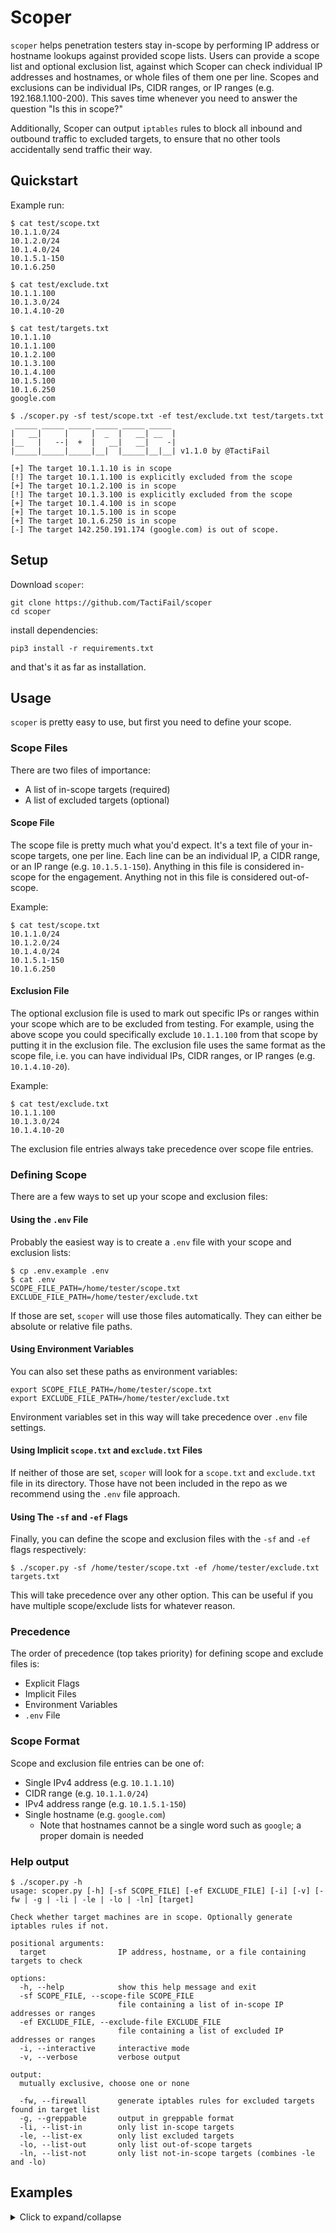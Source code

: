 # Scoper

`scoper` helps penetration testers stay in-scope by performing IP address or hostname lookups against provided scope lists. Users can provide a scope list and optional exclusion list, against which Scoper can check individual IP addresses and hostnames, or whole files of them one per line. Scopes and exclusions can be individual IPs, CIDR ranges, or IP ranges (e.g. 192.168.1.100-200). This saves time whenever you need to answer the question "Is this in scope?"

Additionally, Scoper can output `iptables` rules to block all inbound and outbound traffic to excluded targets, to ensure that no other tools accidentally send traffic their way.

## Quickstart

Example run:

```
$ cat test/scope.txt
10.1.1.0/24
10.1.2.0/24
10.1.4.0/24
10.1.5.1-150
10.1.6.250

$ cat test/exclude.txt
10.1.1.100
10.1.3.0/24
10.1.4.10-20

$ cat test/targets.txt
10.1.1.10
10.1.1.100
10.1.2.100
10.1.3.100
10.1.4.100
10.1.5.100
10.1.6.250
google.com

$ ./scoper.py -sf test/scope.txt -ef test/exclude.txt test/targets.txt
 _____ _____ _____ _____ _____ _____
|   __|     |     |  _  |   __| __  |
|__   |   --|  +  |   __|   __|    -|
|_____|_____|_____|__|  |_____|__|__| v1.1.0 by @TactiFail

[+] The target 10.1.1.10 is in scope
[!] The target 10.1.1.100 is explicitly excluded from the scope
[+] The target 10.1.2.100 is in scope
[!] The target 10.1.3.100 is explicitly excluded from the scope
[+] The target 10.1.4.100 is in scope
[+] The target 10.1.5.100 is in scope
[+] The target 10.1.6.250 is in scope
[-] The target 142.250.191.174 (google.com) is out of scope.
```

## Setup

Download `scoper`:

```
git clone https://github.com/TactiFail/scoper
cd scoper
```

install dependencies:

```
pip3 install -r requirements.txt
```

and that's it as far as installation.

## Usage

`scoper` is pretty easy to use, but first you need to define your scope.

### Scope Files

There are two files of importance:

 - A list of in-scope targets (required)
 - A list of excluded targets (optional)

#### Scope File

The scope file is pretty much what you'd expect. It's a text file of your in-scope targets, one per line. Each line can be an individual IP, a CIDR range, or an IP range (e.g. `10.1.5.1-150`). Anything in this file is considered in-scope for the engagement. Anything not in this file is considered out-of-scope.

Example:

```
$ cat test/scope.txt
10.1.1.0/24
10.1.2.0/24
10.1.4.0/24
10.1.5.1-150
10.1.6.250
```

#### Exclusion File

The optional exclusion file is used to mark out specific IPs or ranges within your scope which are to be excluded from testing. For example, using the above scope you could specifically exclude `10.1.1.100` from that scope by putting it in the exclusion file. The exclusion file uses the same format as the scope file, i.e. you can have individual IPs, CIDR ranges, or IP ranges (e.g. `10.1.4.10-20`).

Example:

```
$ cat test/exclude.txt
10.1.1.100
10.1.3.0/24
10.1.4.10-20
```

The exclusion file entries always take precedence over scope file entries.

### Defining Scope

There are a few ways to set up your scope and exclusion files:

#### Using the `.env` File

Probably the easiest way is to create a `.env` file with your scope and exclusion lists:

```
$ cp .env.example .env
$ cat .env
SCOPE_FILE_PATH=/home/tester/scope.txt
EXCLUDE_FILE_PATH=/home/tester/exclude.txt
```

If those are set, `scoper` will use those files automatically. They can either be absolute or relative file paths.

#### Using Environment Variables

You can also set these paths as environment variables:

```
export SCOPE_FILE_PATH=/home/tester/scope.txt
export EXCLUDE_FILE_PATH=/home/tester/exclude.txt
```

Environment variables set in this way will take precedence over `.env` file settings.

#### Using Implicit `scope.txt` and `exclude.txt` Files

If neither of those are set, `scoper` will look for a `scope.txt` and `exclude.txt` file in its directory. Those have not been included in the repo as we recommend using the `.env` file approach.

#### Using The `-sf` and `-ef` Flags

Finally, you can define the scope and exclusion files with the `-sf` and `-ef` flags respectively:

```
$ ./scoper.py -sf /home/tester/scope.txt -ef /home/tester/exclude.txt targets.txt
```

This will take precedence over any other option. This can be useful if you have multiple scope/exclude lists for whatever reason.

### Precedence

The order of precedence (top takes priority) for defining scope and exclude files is:

 - Explicit Flags
 - Implicit Files
 - Environment Variables
 - `.env` File

### Scope Format

Scope and exclusion file entries can be one of:

 - Single IPv4 address (e.g. `10.1.1.10`)
 - CIDR range (e.g. `10.1.1.0/24`)
 - IPv4 address range (e.g. `10.1.5.1-150`)
 - Single hostname (e.g. `google.com`)
   - Note that hostnames cannot be a single word such as `google`; a proper domain is needed

### Help output

```
$ ./scoper.py -h
usage: scoper.py [-h] [-sf SCOPE_FILE] [-ef EXCLUDE_FILE] [-i] [-v] [-fw | -g | -li | -le | -lo | -ln] [target]

Check whether target machines are in scope. Optionally generate iptables rules if not.

positional arguments:
  target                IP address, hostname, or a file containing targets to check

options:
  -h, --help            show this help message and exit
  -sf SCOPE_FILE, --scope-file SCOPE_FILE
                        file containing a list of in-scope IP addresses or ranges
  -ef EXCLUDE_FILE, --exclude-file EXCLUDE_FILE
                        file containing a list of excluded IP addresses or ranges
  -i, --interactive     interactive mode
  -v, --verbose         verbose output

output:
  mutually exclusive, choose one or none

  -fw, --firewall       generate iptables rules for excluded targets found in target list
  -g, --greppable       output in greppable format
  -li, --list-in        only list in-scope targets
  -le, --list-ex        only list excluded targets
  -lo, --list-out       only list out-of-scope targets
  -ln, --list-not       only list not-in-scope targets (combines -le and -lo)
```

## Examples
<details>
<summary>Click to expand/collapse</summary>
All examples assume the following scope, exclusion, and target files:

```
$ cat test/scope.txt
10.1.1.0/24
10.1.2.0/24
10.1.4.0/24
10.1.5.1-150
10.1.6.250

$ cat test/exclude.txt
10.1.1.100
10.1.3.0/24
10.1.4.10-20

$ cat test/targets.txt
10.1.1.10
10.1.1.100
10.1.2.100
10.1.3.100
10.1.4.100
10.1.5.100
10.1.6.250
google.com
```

Specific examples may have them defined differently (direct, `.env` file config, undefined, etc.) but their contents will be the same for the purposes of demonstration.

### Basic Examples

#### Single Target, No Exclusions

```
$ cat .env
SCOPE_FILE_PATH=test/scope.txt
#EXCLUDE_FILE_PATH=test/exclude.txt

$ ./scoper.py 10.1.1.100
 _____ _____ _____ _____ _____ _____
|   __|     |     |  _  |   __| __  |
|__   |   --|  +  |   __|   __|    -|
|_____|_____|_____|__|  |_____|__|__| v1.1.0 by @TactiFail

[+] The target 10.1.1.100 is in scope
```

#### Single Target with Exclusions

```
$ cat .env
SCOPE_FILE_PATH=test/scope.txt
EXCLUDE_FILE_PATH=test/exclude.txt

$ ./scoper.py 10.1.1.100
 _____ _____ _____ _____ _____ _____
|   __|     |     |  _  |   __| __  |
|__   |   --|  +  |   __|   __|    -|
|_____|_____|_____|__|  |_____|__|__| v1.1.0 by @TactiFail

[X] The target 10.1.1.100 is explicitly excluded from the scope
```

#### Target List File

```
$ ./scoper.py test/targets.txt
 _____ _____ _____ _____ _____ _____
|   __|     |     |  _  |   __| __  |
|__   |   --|  +  |   __|   __|    -|
|_____|_____|_____|__|  |_____|__|__| v1.1.0 by @TactiFail

[+] The target 10.1.1.10 is in scope
[X] The target 10.1.1.100 is explicitly excluded from the scope
[+] The target 10.1.2.100 is in scope
[X] The target 10.1.3.100 is explicitly excluded from the scope
[+] The target 10.1.4.100 is in scope
[+] The target 10.1.5.100 is in scope
[+] The target 10.1.6.250 is in scope
[-] The target 172.217.1.110 (google.com) is out of scope.
```

#### Greppable Output

```
$ ./scoper.py test/targets.txt -g
10.1.1.10 : InScope
10.1.1.100 : Excluded
10.1.2.100 : InScope
10.1.3.100 : Excluded
10.1.4.100 : InScope
10.1.5.100 : InScope
10.1.6.250 : InScope
google.com : OutOfScope
```

#### Firewall Rules Generation

```
$ ./scoper.py test/targets.txt -fw
iptables -A INPUT -s 10.1.1.100 -j DROP
iptables -A OUTPUT -d 10.1.1.100 -j DROP
iptables -A INPUT -s 10.1.3.100 -j DROP
iptables -A OUTPUT -d 10.1.3.100 -j DROP
```

#### Verbose Output
```
$ ./scoper.py test/targets.txt -v
 _____ _____ _____ _____ _____ _____
|   __|     |     |  _  |   __| __  |
|__   |   --|  +  |   __|   __|    -|
|_____|_____|_____|__|  |_____|__|__| v1.1.0 by @TactiFail

[+] The target 10.1.1.10 is in scope, matching line: 10.1.1.0/24
[X] The target 10.1.1.100 is explicitly excluded from the scope, matching line: 10.1.1.100
[+] The target 10.1.2.100 is in scope, matching line: 10.1.2.0/24
[X] The target 10.1.3.100 is explicitly excluded from the scope, matching line: 10.1.3.0/24
[+] The target 10.1.4.100 is in scope, matching line: 10.1.4.0/24
[+] The target 10.1.5.100 is in scope, matching line: 10.1.5.1-150
[+] The target 10.1.6.250 is in scope, matching line: 10.1.6.250
[-] The target 172.217.1.110 (google.com) is out of scope.
```

#### Invalid Targets

```
$ cat test/targets.txt
10.1.1.10
10.1.1.100
10.1.2.100
10.1.3.100
10.1.4.100
10.1.5.100
10.1.6.250
google.com
1.1.1.1.1
asdf
asdffsad.fdsafasdfasffffqeqewfqwefqwef.com

$ ./scoper.py test/targets.txt -v
 _____ _____ _____ _____ _____ _____
|   __|     |     |  _  |   __| __  |
|__   |   --|  +  |   __|   __|    -|
|_____|_____|_____|__|  |_____|__|__| v1.1.0 by @TactiFail

[+] The target 10.1.1.10 is in scope, matching line: 10.1.1.0/24
[X] The target 10.1.1.100 is explicitly excluded from the scope, matching line: 10.1.1.100
[+] The target 10.1.2.100 is in scope, matching line: 10.1.2.0/24
[X] The target 10.1.3.100 is explicitly excluded from the scope, matching line: 10.1.3.0/24
[+] The target 10.1.4.100 is in scope, matching line: 10.1.4.0/24
[+] The target 10.1.5.100 is in scope, matching line: 10.1.5.1-150
[+] The target 10.1.6.250 is in scope, matching line: 10.1.6.250
[-] The target 142.250.191.142 (google.com) is out of scope.
[!] Skipping unresolvable target '1.1.1.1.1'
[!] Skipping unresolvable target 'asdf'
[!] Skipping unresolvable target 'asdffsad.fdsafasdfasffffqeqewfqwefqwef.com'
```
</details>